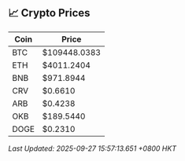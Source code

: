 ## 📈 Crypto Prices

| Coin | Price |
| ---- | ----- |
| BTC | $109448.0383 |
| ETH | $4011.2404 |
| BNB | $971.8944 |
| CRV | $0.6610 |
| ARB | $0.4238 |
| OKB | $189.5440 |
| DOGE | $0.2310 |

_Last Updated: 2025-09-27 15:57:13.651 +0800 HKT_